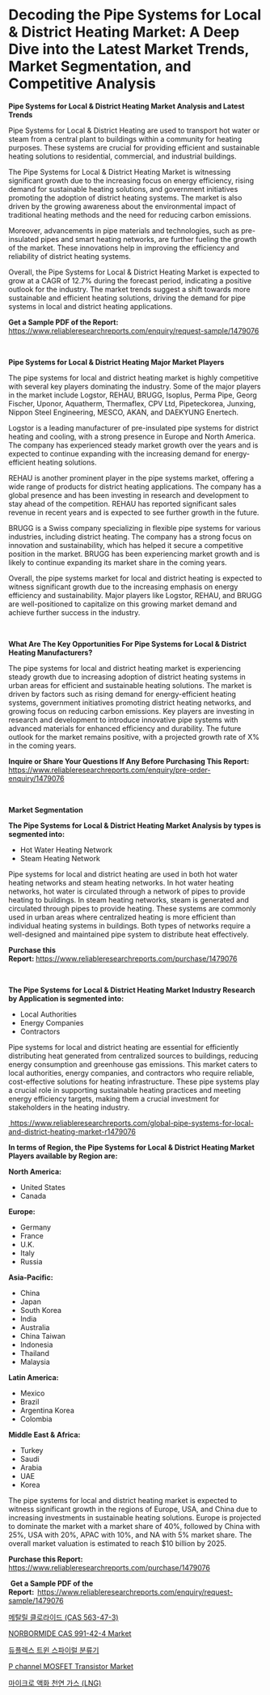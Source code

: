 <p><h1>Decoding the Pipe Systems for Local & District Heating Market: A Deep Dive into the Latest Market Trends, Market Segmentation, and Competitive Analysis</h1></p><p><strong>Pipe Systems for Local & District Heating Market Analysis and Latest Trends</strong></p>
<p><p>Pipe Systems for Local & District Heating are used to transport hot water or steam from a central plant to buildings within a community for heating purposes. These systems are crucial for providing efficient and sustainable heating solutions to residential, commercial, and industrial buildings.</p><p>The Pipe Systems for Local & District Heating Market is witnessing significant growth due to the increasing focus on energy efficiency, rising demand for sustainable heating solutions, and government initiatives promoting the adoption of district heating systems. The market is also driven by the growing awareness about the environmental impact of traditional heating methods and the need for reducing carbon emissions.</p><p>Moreover, advancements in pipe materials and technologies, such as pre-insulated pipes and smart heating networks, are further fueling the growth of the market. These innovations help in improving the efficiency and reliability of district heating systems.</p><p>Overall, the Pipe Systems for Local & District Heating Market is expected to grow at a CAGR of 12.7% during the forecast period, indicating a positive outlook for the industry. The market trends suggest a shift towards more sustainable and efficient heating solutions, driving the demand for pipe systems in local and district heating applications.</p></p>
<p><strong>Get a Sample PDF of the Report:&nbsp;</strong> <a href="https://www.reliableresearchreports.com/enquiry/request-sample/1479076">https://www.reliableresearchreports.com/enquiry/request-sample/1479076</a></p>
<p>&nbsp;</p>
<p><strong>Pipe Systems for Local & District Heating Major Market Players</strong></p>
<p><p>The pipe systems for local and district heating market is highly competitive with several key players dominating the industry. Some of the major players in the market include Logstor, REHAU, BRUGG, Isoplus, Perma Pipe, Georg Fischer, Uponor, Aquatherm, Thermaflex, CPV Ltd, Pipeteckorea, Junxing, Nippon Steel Engineering, MESCO, AKAN, and DAEKYUNG Enertech.</p><p>Logstor is a leading manufacturer of pre-insulated pipe systems for district heating and cooling, with a strong presence in Europe and North America. The company has experienced steady market growth over the years and is expected to continue expanding with the increasing demand for energy-efficient heating solutions.</p><p>REHAU is another prominent player in the pipe systems market, offering a wide range of products for district heating applications. The company has a global presence and has been investing in research and development to stay ahead of the competition. REHAU has reported significant sales revenue in recent years and is expected to see further growth in the future.</p><p>BRUGG is a Swiss company specializing in flexible pipe systems for various industries, including district heating. The company has a strong focus on innovation and sustainability, which has helped it secure a competitive position in the market. BRUGG has been experiencing market growth and is likely to continue expanding its market share in the coming years.</p><p>Overall, the pipe systems market for local and district heating is expected to witness significant growth due to the increasing emphasis on energy efficiency and sustainability. Major players like Logstor, REHAU, and BRUGG are well-positioned to capitalize on this growing market demand and achieve further success in the industry.</p></p>
<p>&nbsp;</p>
<p><strong>What Are The Key Opportunities For Pipe Systems for Local & District Heating Manufacturers?</strong></p>
<p><p>The pipe systems for local and district heating market is experiencing steady growth due to increasing adoption of district heating systems in urban areas for efficient and sustainable heating solutions. The market is driven by factors such as rising demand for energy-efficient heating systems, government initiatives promoting district heating networks, and growing focus on reducing carbon emissions. Key players are investing in research and development to introduce innovative pipe systems with advanced materials for enhanced efficiency and durability. The future outlook for the market remains positive, with a projected growth rate of X% in the coming years.</p></p>
<p><strong>Inquire or Share Your Questions If Any Before Purchasing This Report:</strong> <a href="https://www.reliableresearchreports.com/enquiry/pre-order-enquiry/1479076">https://www.reliableresearchreports.com/enquiry/pre-order-enquiry/1479076</a></p>
<p>&nbsp;</p>
<p><strong>Market Segmentation</strong></p>
<p><strong>The Pipe Systems for Local & District Heating Market Analysis by types is segmented into:</strong></p>
<p><ul><li>Hot Water Heating Network</li><li>Steam Heating Network</li></ul></p>
<p><p>Pipe systems for local and district heating are used in both hot water heating networks and steam heating networks. In hot water heating networks, hot water is circulated through a network of pipes to provide heating to buildings. In steam heating networks, steam is generated and circulated through pipes to provide heating. These systems are commonly used in urban areas where centralized heating is more efficient than individual heating systems in buildings. Both types of networks require a well-designed and maintained pipe system to distribute heat effectively.</p></p>
<p><strong>Purchase this Report:&nbsp;</strong><a href="https://www.reliableresearchreports.com/purchase/1479076">https://www.reliableresearchreports.com/purchase/1479076</a></p>
<p>&nbsp;</p>
<p><strong>The Pipe Systems for Local & District Heating Market Industry Research by Application is segmented into:</strong></p>
<p><ul><li>Local Authorities</li><li>Energy Companies</li><li>Contractors</li></ul></p>
<p><p>Pipe systems for local and district heating are essential for efficiently distributing heat generated from centralized sources to buildings, reducing energy consumption and greenhouse gas emissions. This market caters to local authorities, energy companies, and contractors who require reliable, cost-effective solutions for heating infrastructure. These pipe systems play a crucial role in supporting sustainable heating practices and meeting energy efficiency targets, making them a crucial investment for stakeholders in the heating industry.</p></p>
<p><a href="https://www.reliableresearchreports.com/global-pipe-systems-for-local-and-district-heating-market-r1479076">&nbsp;https://www.reliableresearchreports.com/global-pipe-systems-for-local-and-district-heating-market-r1479076</a></p>
<p><strong>In terms of Region, the Pipe Systems for Local & District Heating Market Players available by Region are:</strong></p>
<p>
    <p> <strong> North America: </strong>
        <ul>
            <li>United States</li>
            <li>Canada</li>
        </ul>
        </p> 
    <p> <strong> Europe: </strong>
        <ul>
            <li>Germany</li>
            <li>France</li>
            <li>U.K.</li>
            <li>Italy</li>
            <li>Russia</li>
        </ul>
        </p> 
    <p> <strong> Asia-Pacific: </strong>
        <ul>
            <li>China</li>
            <li>Japan</li>
            <li>South Korea</li>
            <li>India</li>
            <li>Australia</li>
            <li>China Taiwan</li>
            <li>Indonesia</li>
            <li>Thailand</li>
            <li>Malaysia</li>
        </ul>
        </p> 
    <p> <strong> Latin America: </strong>
        <ul>
            <li>Mexico</li>
            <li>Brazil</li>
            <li>Argentina Korea</li>
            <li>Colombia</li>
        </ul>
        </p> 
    <p> <strong> Middle East & Africa: </strong>
        <ul>
            <li>Turkey</li>
            <li>Saudi</li>
            <li>Arabia</li>
            <li>UAE</li>
            <li>Korea</li>
        </ul>
    </p>
    </p>
<p><p>The pipe systems for local and district heating market is expected to witness significant growth in the regions of Europe, USA, and China due to increasing investments in sustainable heating solutions. Europe is projected to dominate the market with a market share of 40%, followed by China with 25%, USA with 20%, APAC with 10%, and NA with 5% market share. The overall market valuation is estimated to reach $10 billion by 2025.</p></p>
<p><strong>Purchase this Report: </strong><a href="https://www.reliableresearchreports.com/purchase/1479076">https://www.reliableresearchreports.com/purchase/1479076</a></p>
<p>&nbsp;<strong>Get a Sample PDF of the Report:&nbsp;&nbsp;</strong><a href="https://www.reliableresearchreports.com/enquiry/request-sample/1479076">https://www.reliableresearchreports.com/enquiry/request-sample/1479076</a></p>
<p><strong></strong></p>
<p><p><a href="https://github.com/airdroplover110/Market-Research-Report-List-1/blob/main/369373187358.md">메탈릴 클로라이드 (CAS 563-47-3)</a></p><p><a href="https://github.com/ElmoRunolfsson2023/Market-Research-Report-List-1/blob/main/norbormide-cas-991-42-4-market.md">NORBORMIDE CAS 991-42-4 Market</a></p><p><a href="https://medium.com/@aidenreinger/%EB%93%80%ED%94%8C%EB%A0%89%EC%8A%A4-%ED%8A%B8%EC%9C%88-%EC%8A%A4%ED%8C%8C%EC%9D%B4%EB%9F%B4-%EB%B6%84%EB%A5%98%EA%B8%B0-%EC%8B%9C%EC%9E%A5-%EA%B7%9C%EB%AA%A8-cagr-2024-2030-%ED%8A%B8%EB%A0%8C%EB%93%9C-45a0def0e96b">듀플렉스 트윈 스파이럴 분류기</a></p><p><a href="https://issuu.com/reportprime-2/docs/p-channel-mosfet-transistor-market-_d84d10543a52ca">P channel MOSFET Transistor Market</a></p><p><a href="https://github.com/AnthonyWratten/Market-Research-Report-List-1/blob/main/997628887359.md">마이크로 액화 천연 가스 (LNG)</a></p></p>